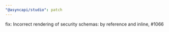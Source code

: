 ```yaml
---
"@asyncapi/studio": patch
---
```


fix: Incorrect rendering of security schemas: by reference and inline, #1066
